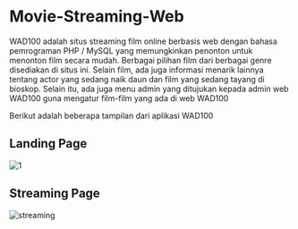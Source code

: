 # Movie-Streaming-Web

WAD100 adalah situs streaming film online berbasis web dengan bahasa pemrograman PHP / MySQL yang memungkinkan penonton untuk menonton film secara mudah. Berbagai pilihan film dari berbagai genre disediakan di situs ini. Selain film, ada juga informasi menarik lainnya tentang actor yang sedang naik daun dan film yang sedang tayang di bioskop. Selain itu, ada juga menu admin yang ditujukan kepada admin web WAD100 guna mengatur film-film yang ada di web WAD100

Berikut adalah beberapa tampilan dari aplikasi WAD100
## Landing Page
![1](https://user-images.githubusercontent.com/48679768/119246152-68f9ca80-bba9-11eb-946a-b77c27a4ea02.png)

## Streaming Page
![streaming](https://user-images.githubusercontent.com/48679768/119246157-74e58c80-bba9-11eb-8e7e-8bf209443298.png)
